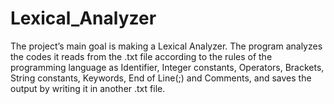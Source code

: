 # Lexical_Analyzer
The project’s main goal is making a Lexical Analyzer. 
The program analyzes the codes it reads from the .txt file according to the rules of the programming language as Identifier, Integer constants, Operators, Brackets, String constants, Keywords, End of Line(;) and Comments, and saves the output by writing it in another .txt file.
